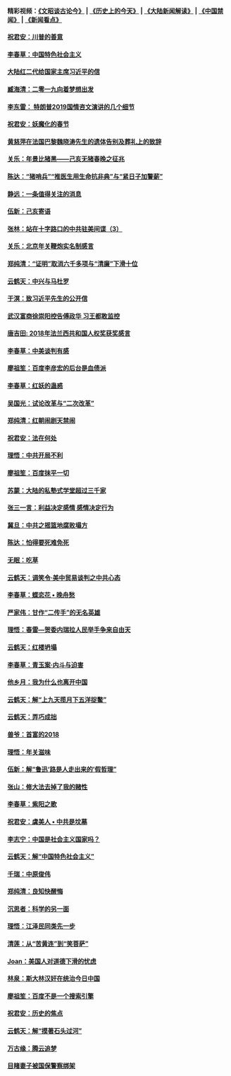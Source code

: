#### 精彩视频：[《文昭谈古论今》](http://45.32.25.56/wenzhao) | [《历史上的今天》](http://45.32.25.56/today-in-history) | [《大陆新闻解读》](http://45.32.25.56/ntdtv-comedy) | [《中国禁闻》](http://45.32.25.56/ntdtv-news) | [《新闻看点》](http://45.32.25.56/news-insight) 

 #### [祝君安：川普的善意](../pages/nsc993/n11032077.md?t=02081831) 

#### [李春草：中国特色社会主义](../pages/nsc993/n11032132.md?t=02081831) 

#### [大陆红二代给国家主席习近平的信](../pages/nsc993/n11031995.md?t=02081831) 

#### [臧海清：二零一九向着梦想出发](../pages/nsc993/n11031959.md?t=02081831) 

#### [李东雷： 特朗普2019国情咨文演讲的几个细节](../pages/nsc993/n11031943.md?t=02081831) 

#### [祝君安：妖魔化的春节](../pages/nsc993/n11031747.md?t=02081831) 

#### [黄慈萍在法国巴黎魏晓涛先生的遗体告别及葬礼上的致辞](../pages/nsc993/n11031419.md?t=02081831) 

#### [关乐：年景比猪黑——己亥无猪春晚之征兆](../pages/nsc993/n11031494.md?t=02081831) 

#### [陈达：“猪哨兵”“推医生用生命抗非典”与“紧日子加警薪”](../pages/nsc993/n11027746.md?t=02081831) 

#### [静远：一条值得关注的消息](../pages/nsc993/n11024470.md?t=02081831) 

#### [伍新：己亥寄语](../pages/nsc993/n11024543.md?t=02081831) 

#### [张林：站在十字路口的中共驻美间谍（3）](../pages/nsc993/n11023043.md?t=02081831) 

#### [关乐：北京年关鞭炮实名制感言](../pages/nsc993/n11022630.md?t=02081831) 

#### [郑纯清：“证明”取消六千多项与“清廉”下滑十位](../pages/nsc993/n11022638.md?t=02081831) 

#### [云鹤天：中兴与马杜罗](../pages/nsc993/n11022620.md?t=02081831) 

#### [于溟：致习近平先生的公开信](../pages/nsc993/n11022593.md?t=02081831) 

#### [武汉富商徐崇阳控告傅政华 习王都敢监控](../pages/nsc993/n11022212.md?t=02081831) 

#### [唐吉田: 2018年法兰西共和国人权奖获奖感言](../pages/nsc993/n11021537.md?t=02081831) 

#### [李春草：中美谈判有感](../pages/nsc993/n11019776.md?t=02081831) 

#### [廖祖笙：百度李彦宏的后台是血债派](../pages/nsc993/n11019767.md?t=02081831) 

#### [李春草：红妖的蛊惑](../pages/nsc993/n11017095.md?t=02081831) 

#### [吴国光：试论改革与“二次改革”](../pages/nsc993/n11017055.md?t=02081831) 

#### [郑纯清：红朝闹剧天禁闹](../pages/nsc993/n11017030.md?t=02081831) 

#### [祝君安：法在何处](../pages/nsc993/n11017021.md?t=02081831) 

#### [理悟：中共开局不利](../pages/nsc993/n11016938.md?t=02081831) 

#### [廖祖笙：百度抹平一切](../pages/nsc993/n11014925.md?t=02081831) 

#### [苏蒙：大陆的私塾式学堂超过三千家](../pages/nsc993/n11014334.md?t=02081831) 

#### [张三一言：利益决定感情 感情决定行为](../pages/nsc993/n11012463.md?t=02081831) 

#### [冀旦：中共之摇篮地腐败塌方](../pages/nsc993/n11009533.md?t=02081831) 

#### [陈达：怕得要死难免死](../pages/nsc993/n11009520.md?t=02081831) 

#### [无眠：吃草](../pages/nsc993/n11007940.md?t=02081831) 

#### [云鹤天：调笑令‧美中贸易谈判之中共心态](../pages/nsc993/n11007670.md?t=02081831) 

#### [李春草：蝶恋花  •  晚舟愁](../pages/nsc993/n11006605.md?t=02081831) 

#### [严家伟：甘作“二传手”的无名英雄](../pages/nsc993/n11005340.md?t=02081831) 

#### [理悟：春雷—贺委内瑞拉人民举手争来自由天](../pages/nsc993/n11005334.md?t=02081831) 

#### [云鹤天：红楼坍塌](../pages/nsc993/n11005318.md?t=02081831) 

#### [李春草：青玉案·内斗与迫害](../pages/nsc993/n11005306.md?t=02081831) 

#### [他乡月：我为什么也离开中国](../pages/nsc993/n11003553.md?t=02081831) 

#### [云鹤天：解“上九天揽月下五洋捉鳖”](../pages/nsc993/n11000750.md?t=02081831) 

#### [云鹤天：弄巧成拙](../pages/nsc993/n11000722.md?t=02081831) 

#### [兽爷：首富的2018](../pages/nsc993/n11000693.md?t=02081831) 

#### [理悟：年关滋味](../pages/nsc993/n10998847.md?t=02081831) 

#### [伍新：解“鲁迅‘路是人走出来的’假哲理”](../pages/nsc993/n10998777.md?t=02081831) 

#### [张山：修大法去掉了我的赌性](../pages/nsc993/n10997702.md?t=02081831) 

#### [李春草：紫阳之歌](../pages/nsc993/n10997679.md?t=02081831) 

#### [祝君安：虞美人 • 中共是坟墓](../pages/nsc993/n10996090.md?t=02081831) 

#### [李志宁：中国是社会主义国家吗？](../pages/nsc993/n10996097.md?t=02081831) 

#### [云鹤天：解“中国特色社会主义”](../pages/nsc993/n10996043.md?t=02081831) 

#### [千瑞：中原俊伟](../pages/nsc993/n10995401.md?t=02081831) 

#### [郑纯清：良知快醒悔](../pages/nsc993/n10995385.md?t=02081831) 

#### [沉思者：科学的另一面](../pages/nsc993/n10996074.md?t=02081831) 

#### [理悟：江泽民同类先一步](../pages/nsc993/n10995378.md?t=02081831) 

#### [清莲：从“苦黄连”到“笑菩萨”](../pages/nsc993/n10995466.md?t=02081831) 

#### [Joan：美国人对道德下滑的忧虑](../pages/nsc993/n10995424.md?t=02081831) 

#### [林泉：斯大林汉奸在统治今日中国](../pages/nsc993/n10995210.md?t=02081831) 

#### [廖祖笙：百度不是一个搜索引擎](../pages/nsc993/n10994961.md?t=02081831) 

#### [祝君安：历史的焦点](../pages/nsc993/n10994925.md?t=02081831) 

#### [云鹤天：解“摸著石头过河”](../pages/nsc993/n10993325.md?t=02081831) 

#### [万古缘：腾云追梦](../pages/nsc993/n10993120.md?t=02081831) 

#### [目睹妻子被国保警察绑架](../pages/nsc993/n10991525.md?t=02081831) 

